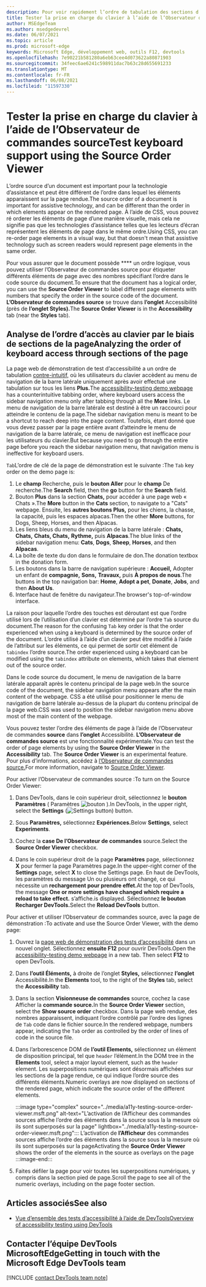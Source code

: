 ```yaml
---
description: Pour voir rapidement l’ordre de tabulation des sections d’une page, utilisez l’Observateur de commandes source dans l’outil Accessibilité, à droite de l’onglet Styles.
title: Tester la prise en charge du clavier à l’aide de l’Observateur de commandes source
author: MSEdgeTeam
ms.author: msedgedevrel
ms.date: 06/07/2021
ms.topic: article
ms.prod: microsoft-edge
keywords: Microsoft Edge, développement web, outils F12, devtools
ms.openlocfilehash: 7e90221b581280a6eb63cee4d073622a80871903
ms.sourcegitcommit: 34feec6ae6241c598911dac7b63c28d655691233
ms.translationtype: MT
ms.contentlocale: fr-FR
ms.lasthandoff: 06/08/2021
ms.locfileid: "11597330"
---
```

# <a name="test-keyboard-support-using-the-source-order-viewer"></a><span data-ttu-id="6225e-104">Tester la prise en charge du clavier à l’aide de l’Observateur de commandes source</span><span class="sxs-lookup"><span data-stu-id="6225e-104">Test keyboard support using the Source Order Viewer</span></span>

<span data-ttu-id="6225e-105">L’ordre source d’un document est important pour la technologie d’assistance et peut être différent de l’ordre dans lequel les éléments apparaissent sur la page rendue.</span><span class="sxs-lookup"><span data-stu-id="6225e-105">The source order of a document is important for assistive technology, and can be different than the order in which elements appear on the rendered page.</span></span>  <span data-ttu-id="6225e-106">À l’aide de CSS, vous pouvez ré orderer les éléments de page d’une manière visuelle, mais cela ne signifie pas que les technologies d’assistance telles que les lecteurs d’écran représentent les éléments de page dans le même ordre.</span><span class="sxs-lookup"><span data-stu-id="6225e-106">Using CSS, you can re-order page elements in a visual way, but that doesn't mean that assistive technology such as screen readers would represent page elements in the same order.</span></span>  

<span data-ttu-id="6225e-107">Pour vous assurer que le document possède \*\*\*\* un ordre logique, vous pouvez utiliser l’Observateur de commandes source pour étiqueter différents éléments de page avec des nombres spécifiant l’ordre dans le code source du document.</span><span class="sxs-lookup"><span data-stu-id="6225e-107">To ensure that the document has a logical order, you can use the **Source Order Viewer** to label different page elements with numbers that specify the order in the source code of the document.</span></span>  <span data-ttu-id="6225e-108">**L’Observateur de commandes source** se trouve dans **l’onglet** Accessibilité (près de **l’onglet Styles).**</span><span class="sxs-lookup"><span data-stu-id="6225e-108">The **Source Order Viewer** is in the **Accessibility** tab (near the **Styles** tab).</span></span>


## <a name="analyzing-the-order-of-keyboard-access-through-sections-of-the-page"></a><span data-ttu-id="6225e-109">Analyse de l’ordre d’accès au clavier par le biais de sections de la page</span><span class="sxs-lookup"><span data-stu-id="6225e-109">Analyzing the order of keyboard access through sections of the page</span></span>

<span data-ttu-id="6225e-110">La page web de démonstration de test d’accessibilité a un ordre de tabulation [contre-intuitif,][DevToolsA11yErrorsDemopage] où les utilisateurs du clavier accèdent au menu de navigation de la barre latérale uniquement après avoir effectué une tabulation sur tous les liens **Plus.**</span><span class="sxs-lookup"><span data-stu-id="6225e-110">The [accessibility-testing demo webpage][DevToolsA11yErrorsDemopage] has a counterintuitive tabbing order, where keyboard users access the sidebar navigation menu only after tabbing through all the **More** links.</span></span>  <span data-ttu-id="6225e-111">Le menu de navigation de la barre latérale est destiné à être un raccourci pour atteindre le contenu de la page.</span><span class="sxs-lookup"><span data-stu-id="6225e-111">The sidebar navigation menu is meant to be a shortcut to reach deep into the page content.</span></span>  <span data-ttu-id="6225e-112">Toutefois, étant donné que vous devez passer par la page entière avant d’atteindre le menu de navigation de la barre latérale, ce menu de navigation est inefficace pour les utilisateurs du clavier.</span><span class="sxs-lookup"><span data-stu-id="6225e-112">But because you need to go through the entire page before you reach the sidebar navigation menu, that navigation menu is ineffective for keyboard users.</span></span>

<span data-ttu-id="6225e-113">`Tab`L’ordre de clé de la page de démonstration est le suivante :</span><span class="sxs-lookup"><span data-stu-id="6225e-113">The `Tab` key order on the demo page is:</span></span>
1. <span data-ttu-id="6225e-114">Le **champ** Recherche, puis le **bouton Aller** pour le **champ** De recherche.</span><span class="sxs-lookup"><span data-stu-id="6225e-114">The **Search** field, then the **go** button for the **Search** field.</span></span>
1. <span data-ttu-id="6225e-115">Bouton **Plus** dans la section **Chats,** pour accéder à une page web « Chats ».</span><span class="sxs-lookup"><span data-stu-id="6225e-115">The **More** button in the **Cats** section, to navigate to a "Cats" webpage.</span></span>  <span data-ttu-id="6225e-116">Ensuite, les **autres boutons Plus,** pour les chiens, la chasse, la capacité, puis les espaces alpacas.</span><span class="sxs-lookup"><span data-stu-id="6225e-116">Then the other **More** buttons, for Dogs, Sheep, Horses, and then Alpacas.</span></span>
1. <span data-ttu-id="6225e-117">Les liens bleus du menu de navigation de la barre latérale : **Chats,** **Chats,** **Chats, Chats,** **Rythme,** puis **Alpacas**.</span><span class="sxs-lookup"><span data-stu-id="6225e-117">The blue links of the sidebar navigation menu: **Cats**, **Dogs**, **Sheep**, **Horses**, and then **Alpacas**.</span></span>
1. <span data-ttu-id="6225e-118">La boîte de texte du don dans le formulaire de don.</span><span class="sxs-lookup"><span data-stu-id="6225e-118">The donation textbox in the donation form.</span></span>
1. <span data-ttu-id="6225e-119">Les boutons dans la barre de navigation supérieure : **Accueil,** Adopter un enfant de **compagnie,** **Sons,** **Travaux,** puis **À propos de nous**.</span><span class="sxs-lookup"><span data-stu-id="6225e-119">The buttons in the top navigation bar: **Home**, **Adopt a pet**, **Donate**, **Jobs**, and then **About Us**.</span></span>
1. <span data-ttu-id="6225e-120">Interface haut de fenêtre du navigateur.</span><span class="sxs-lookup"><span data-stu-id="6225e-120">The browser's top-of-window interface.</span></span>

<span data-ttu-id="6225e-121">La raison pour laquelle l’ordre des touches est déroutant est que l’ordre utilisé lors de l’utilisation d’un clavier est déterminé par l’ordre `Tab` source du document.</span><span class="sxs-lookup"><span data-stu-id="6225e-121">The reason for the confusing `Tab` key order is that the order experienced when using a keyboard is determined by the source order of the document.</span></span>  <span data-ttu-id="6225e-122">L’ordre utilisé à l’aide d’un clavier peut être modifié à l’aide de l’attribut sur les éléments, ce qui permet de sortir cet élément de `tabindex` l’ordre source.</span><span class="sxs-lookup"><span data-stu-id="6225e-122">The order experienced using a keyboard can be modified using the `tabindex` attribute on elements, which takes that element out of the source order.</span></span>

<span data-ttu-id="6225e-123">Dans le code source du document, le menu de navigation de la barre latérale apparaît après le contenu principal de la page web.</span><span class="sxs-lookup"><span data-stu-id="6225e-123">In the source code of the document, the sidebar navigation menu appears after the main content of the webpage.</span></span>  <span data-ttu-id="6225e-124">CSS a été utilisé pour positionner le menu de navigation de barre latérale au-dessus de la plupart du contenu principal de la page web.</span><span class="sxs-lookup"><span data-stu-id="6225e-124">CSS was used to position the sidebar navigation menu above most of the main content of the webpage.</span></span> 

<span data-ttu-id="6225e-125">Vous pouvez tester l’ordre des éléments de page à l’aide de l’Observateur de commandes **source** dans **l’onglet** Accessibilité.  **L’Observateur de commandes source** est une fonctionnalité expérimentale.</span><span class="sxs-lookup"><span data-stu-id="6225e-125">You can test the order of page elements by using the **Source Order Viewer** in the **Accessibility** tab.  The **Source Order Viewer** is an experimental feature.</span></span> <span data-ttu-id="6225e-126">Pour plus d’informations, accédez à [l’Observateur de commandes source.](../experimental-features/index.md#source-order-viewer)</span><span class="sxs-lookup"><span data-stu-id="6225e-126">For more information, navigate to [Source Order Viewer](../experimental-features/index.md#source-order-viewer).</span></span>


<span data-ttu-id="6225e-127">Pour activer l’Observateur de commandes source :</span><span class="sxs-lookup"><span data-stu-id="6225e-127">To turn on the Source Order Viewer:</span></span>

1.  <span data-ttu-id="6225e-128">Dans DevTools, dans le coin supérieur droit, sélectionnez le **bouton Paramètres** \( Paramètres ![ bouton ](../media/settings-button-icon.msft.png) \).</span><span class="sxs-lookup"><span data-stu-id="6225e-128">In DevTools, in the upper right, select the **Settings** \(![Settings button](../media/settings-button-icon.msft.png)\) button.</span></span>  

1.  <span data-ttu-id="6225e-129">Sous **Paramètres,** sélectionnez **Expériences.**</span><span class="sxs-lookup"><span data-stu-id="6225e-129">Below **Settings**, select **Experiments**.</span></span>  

1.  <span data-ttu-id="6225e-130">Cochez la **case De l’Observateur de commandes** source.</span><span class="sxs-lookup"><span data-stu-id="6225e-130">Select the **Source Order Viewer** checkbox.</span></span>

1.  <span data-ttu-id="6225e-131">Dans le coin supérieur droit de la page **Paramètres** page, sélectionnez **X** pour fermer la page Paramètres page.</span><span class="sxs-lookup"><span data-stu-id="6225e-131">In the upper-right corner of the **Settings** page, select **X** to close the Settings page.</span></span>  <span data-ttu-id="6225e-132">En haut de DevTools, les paramètres du message Un ou plusieurs ont changé, ce qui nécessite un **rechargement pour prendre effet.**</span><span class="sxs-lookup"><span data-stu-id="6225e-132">At the top of DevTools, the message **One or more settings have changed which require a reload to take effect.**</span></span> <span data-ttu-id="6225e-133">s’affiche.</span><span class="sxs-lookup"><span data-stu-id="6225e-133">is displayed.</span></span>  <span data-ttu-id="6225e-134">Sélectionnez **le bouton Recharger DevTools.**</span><span class="sxs-lookup"><span data-stu-id="6225e-134">Select the **Reload DevTools** button.</span></span>



<span data-ttu-id="6225e-135">Pour activer et utiliser l’Observateur de commandes source, avec la page de démonstration :</span><span class="sxs-lookup"><span data-stu-id="6225e-135">To activate and use the Source Order Viewer, with the demo page:</span></span>

1.  <span data-ttu-id="6225e-136">Ouvrez la [page web de démonstration des tests d’accessibilité][DevToolsA11yErrorsDemopage] dans un nouvel onglet.  Sélectionnez **ensuite F12** pour ouvrir DevTools.</span><span class="sxs-lookup"><span data-stu-id="6225e-136">Open the [accessibility-testing demo webpage][DevToolsA11yErrorsDemopage] in a new tab.  Then select **F12** to open DevTools.</span></span>

1.  <span data-ttu-id="6225e-137">Dans **l’outil Éléments,** à droite de l’onglet **Styles,** sélectionnez **l’onglet** Accessibilité.</span><span class="sxs-lookup"><span data-stu-id="6225e-137">In the **Elements** tool, to the right of the **Styles** tab, select the **Accessibility** tab.</span></span>

1.  <span data-ttu-id="6225e-138">Dans la section **Visionneuse de commandes** source, cochez la case Afficher la **commande source.**</span><span class="sxs-lookup"><span data-stu-id="6225e-138">In the **Source Order Viewer** section, select the **Show source order** checkbox.</span></span>  <span data-ttu-id="6225e-139">Dans la page web rendue, des nombres apparaissent, indiquant l’ordre contrôlé par l’ordre des lignes de `Tab` code dans le fichier source.</span><span class="sxs-lookup"><span data-stu-id="6225e-139">In the rendered webpage, numbers appear, indicating the `Tab` order as controlled by the order of lines of code in the source file.</span></span>

1.  <span data-ttu-id="6225e-140">Dans l’arborescence DOM de **l’outil Elements,** sélectionnez un élément de disposition principal, tel que `header` l’élément.</span><span class="sxs-lookup"><span data-stu-id="6225e-140">In the DOM tree in the **Elements** tool, select a major layout element, such as the `header` element.</span></span>  <span data-ttu-id="6225e-141">Les superpositions numériques sont désormais affichées sur les sections de la page rendue, ce qui indique l’ordre source des différents éléments.</span><span class="sxs-lookup"><span data-stu-id="6225e-141">Numeric overlays are now displayed on sections of the rendered page, which indicate the source order of the different elements.</span></span> 

    :::image type="complex" source="../media/a11y-testing-source-order-viewer.msft.png" alt-text="L’activation de l’Afficheur des commandes sources affiche l’ordre des éléments dans la source sous la la mesure où ils sont superposés sur la page" lightbox="../media/a11y-testing-source-order-viewer.msft.png":::
        <span data-ttu-id="6225e-143">L’activation de **l’Afficheur** des commandes sources affiche l’ordre des éléments dans la source sous la la mesure où ils sont superposés sur la page</span><span class="sxs-lookup"><span data-stu-id="6225e-143">Activating the **Source Order Viewer** shows the order of the elements in the source as overlays on the page</span></span>
    :::image-end:::
    
1.  <span data-ttu-id="6225e-144">Faites défiler la page pour voir toutes les superpositions numériques, y compris dans la section pied de page.</span><span class="sxs-lookup"><span data-stu-id="6225e-144">Scroll the page to see all of the numeric overlays, including on the page footer section.</span></span>


## <a name="see-also"></a><span data-ttu-id="6225e-145">Articles associés</span><span class="sxs-lookup"><span data-stu-id="6225e-145">See also</span></span>

*  [<span data-ttu-id="6225e-146">Vue d’ensemble des tests d’accessibilité à l’aide de DevTools</span><span class="sxs-lookup"><span data-stu-id="6225e-146">Overview of accessibility testing using DevTools</span></span>](accessibility-testing-in-devtools.md)


## <a name="getting-in-touch-with-the-microsoft-edge-devtools-team"></a><span data-ttu-id="6225e-147">Contacter l’équipe DevTools MicrosoftEdge</span><span class="sxs-lookup"><span data-stu-id="6225e-147">Getting in touch with the Microsoft Edge DevTools team</span></span>  

[!INCLUDE [contact DevTools team note](../includes/contact-devtools-team-note.md)]  


<!-- links -->
[DevToolsA11yErrorsDemopage]: https://microsoftedge.github.io/DevToolsSamples/a11y-testing/page-with-errors.html "Page web de démonstration de test d’accessibilité | GitHub"
